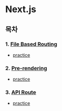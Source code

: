 # Next.js
## 목차
### 1. [File Based Routing](https://github.com/HyeonJu-C/file-based-routing)
 - [practice](https://github.com/HyeonJu-C/file-based-routing-practice)
### 2. [Pre-rendering](https://github.com/HyeonJu-C/pre-rendering)
 - [practice](https://github.com/HyeonJu-C/pre-rendering-practice)
 ### 3. [API Route](https://github.com/HyeonJu-C/api-route)
 - [practice]()
